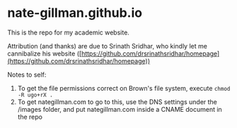 # nate-gillman.github.io

This is the repo for my academic website. 

Attribution (and thanks) are due to Srinath Sridhar, who kindly let me cannibalize his website ([https://github.com/drsrinathsridhar/homepage](https://github.com/drsrinathsridhar/homepage))

Notes to self: 

1. To get the file permissions correct on Brown's file system, execute ```chmod -R ugo+rX .```
2. To get nategillman.com to go to this, use the DNS settings under the /images folder, and put nategillman.com inside a CNAME document in the repo
